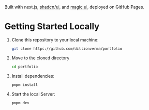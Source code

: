 

Built with next.js, [shadcn/ui](https://ui.shadcn.com/), and [magic ui](https://magicui.design/), deployed on GitHub Pages.

# Getting Started Locally

1. Clone this repository to your local machine:

   ```bash
   git clone https://github.com/dillionverma/portfolio
   ```

2. Move to the cloned directory

   ```bash
   cd portfolio
   ```

3. Install dependencies:

   ```bash
   pnpm install
   ```

4. Start the local Server:

   ```bash
   pnpm dev
   ```

